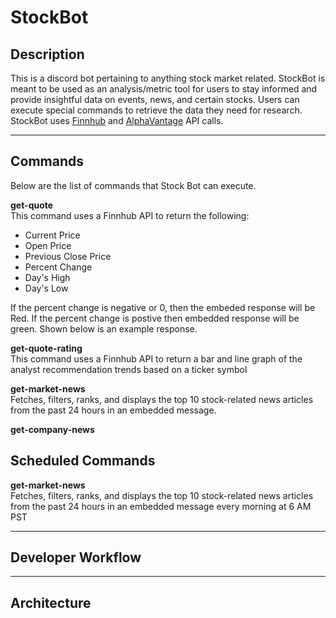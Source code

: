 # StockBot

## Description
This is a discord bot pertaining to anything stock market related.
StockBot is meant to be used as an analysis/metric tool for users to stay informed and provide 
insightful data on events, news, and certain stocks. Users can execute special commands to 
retrieve the data they need for research. StockBot uses [Finnhub](https://finnhub.io/docs/api/introduction) and [AlphaVantage](https://www.alphavantage.co/documentation/) API calls.

---

## Commands
Below are the list of commands that Stock Bot can execute.

**get-quote** <br>
This command uses a Finnhub API to return the following:
- Current Price 
- Open Price
- Previous Close Price
- Percent Change
- Day's High
- Day's Low

If the percent change is negative or 0, then the embeded response will be Red. If the percent change is postive then embedded response will be green. Shown below is an example response.

[//]: <> (Insert picture here)

**get-quote-rating** <br>
This command uses a Finnhub API to return a bar and line graph of the analyst recommendation trends based on a ticker symbol


**get-market-news** <br>
Fetches, filters, ranks, and displays the top 10 stock-related news articles from the past 24 hours in an embedded message.

**get-company-news** <br>

## Scheduled Commands
**get-market-news** <br>
Fetches, filters, ranks, and displays the top 10 stock-related news articles from the past 24 hours in an embedded message every morning at 6 AM PST

---

## Developer Workflow

---

## Architecture
